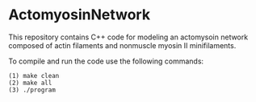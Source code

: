# ActomyosinNetwork

This repository contains C++ code for modeling an actomysoin network composed of actin filaments and nonmuscle myosin II minifilaments.

To compile and run the code use the following commands:

    (1) make clean
    (2) make all
    (3) ./program 
